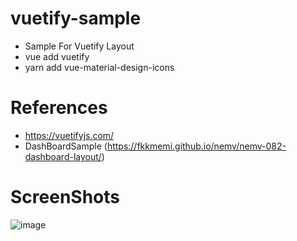 # vuetify-sample
 - Sample For Vuetify Layout
 - vue add vuetify
 - yarn add vue-material-design-icons 
 

# References 
 - https://vuetifyjs.com/
 - DashBoardSample (https://fkkmemi.github.io/nemv/nemv-082-dashboard-layout/)


# ScreenShots
 ![image](https://user-images.githubusercontent.com/20294219/75205773-fccac400-57b7-11ea-95cf-bebce13a693a.png)
